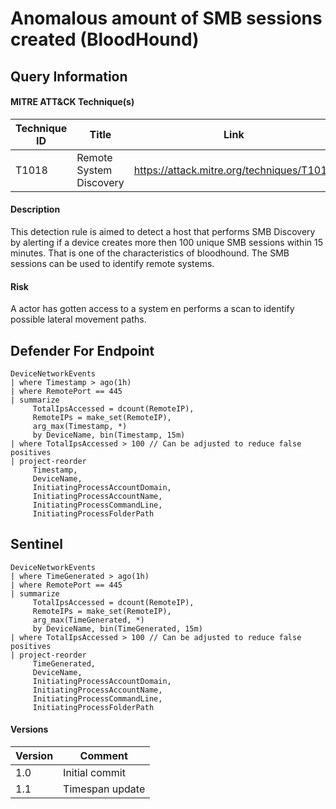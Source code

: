 # Anomalous amount of SMB sessions created (BloodHound)

## Query Information

#### MITRE ATT&CK Technique(s)

| Technique ID | Title    | Link    |
| ---  | --- | --- |
| T1018 | Remote System Discovery | https://attack.mitre.org/techniques/T1018|

#### Description
This detection rule is aimed to detect a host that performs SMB Discovery by alerting if a device creates more then 100 unique SMB sessions within 15 minutes. That is one of the characteristics of bloodhound. The SMB sessions can be used to identify remote systems.

#### Risk
A actor has gotten access to a system en performs a scan to identify possible lateral movement paths.

## Defender For Endpoint
```
DeviceNetworkEvents
| where Timestamp > ago(1h)
| where RemotePort == 445
| summarize
     TotalIpsAccessed = dcount(RemoteIP),
     RemoteIPs = make_set(RemoteIP),
     arg_max(Timestamp, *)
     by DeviceName, bin(Timestamp, 15m)
| where TotalIpsAccessed > 100 // Can be adjusted to reduce false positives
| project-reorder
     Timestamp,
     DeviceName,
     InitiatingProcessAccountDomain,
     InitiatingProcessAccountName,
     InitiatingProcessCommandLine,
     InitiatingProcessFolderPath
```
## Sentinel
```
DeviceNetworkEvents
| where TimeGenerated > ago(1h)
| where RemotePort == 445
| summarize
     TotalIpsAccessed = dcount(RemoteIP),
     RemoteIPs = make_set(RemoteIP),
     arg_max(TimeGenerated, *)
     by DeviceName, bin(TimeGenerated, 15m)
| where TotalIpsAccessed > 100 // Can be adjusted to reduce false positives
| project-reorder
     TimeGenerated,
     DeviceName,
     InitiatingProcessAccountDomain,
     InitiatingProcessAccountName,
     InitiatingProcessCommandLine,
     InitiatingProcessFolderPath
```

#### Versions
| Version | Comment |
| ---  | --- |
| 1.0 | Initial commit |
| 1.1 | Timespan update |



